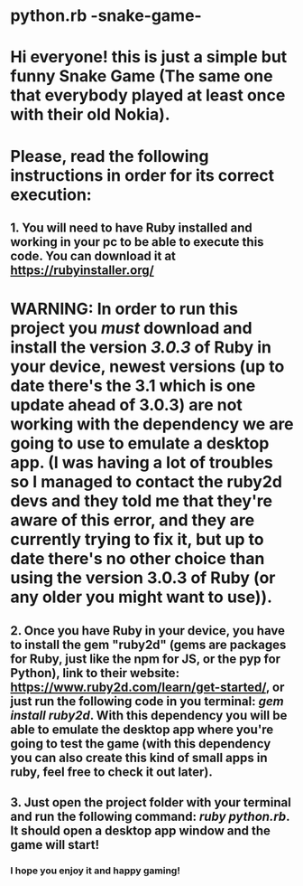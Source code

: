 # python.rb -snake-game-

# Hi everyone! this is just a simple but funny Snake Game (The same one that everybody played at least once with their old Nokia).

# Please, read the following instructions in order for its correct execution:

## 1. You will need to have Ruby installed and working in your pc to be able to execute this code. You can download it at https://rubyinstaller.org/
# WARNING: In order to run this project you *must* download and install the version *3.0.3* of Ruby in your device, newest versions (up to date there's the 3.1 which is one update ahead of 3.0.3) are not working with the dependency we are going to use to emulate a desktop app. (I was having a lot of troubles so I managed to contact the ruby2d devs and they told me that they're aware of this error, and they are currently trying to fix it, but up to date there's no other choice than using the version 3.0.3 of Ruby (or any older you might want to use)).

## 2. Once you have Ruby in your device, you have to install the gem "ruby2d" (gems are packages for Ruby, just like the npm for JS, or the pyp for Python), link to their website: https://www.ruby2d.com/learn/get-started/, or just run the following code in you terminal: *gem install ruby2d*. With this dependency you will be able to emulate the desktop app where you're going to test the game (with this dependency you can also create this kind of small apps in ruby, feel free to check it out later).

## 3. Just open the project folder with your terminal and run the following command: *ruby python.rb*. It should open a desktop app window and the game will start! 

### I hope you enjoy it and happy gaming!
